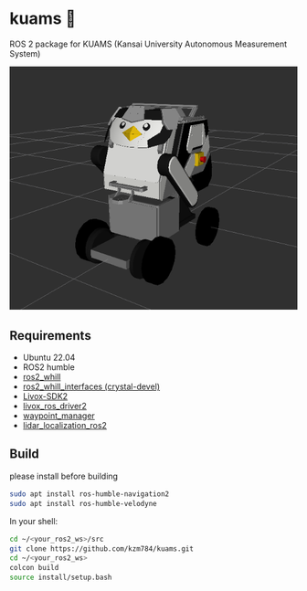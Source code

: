 # kuams 🐧
ROS 2 package for KUAMS (Kansai University Autonomous Measurement System)

<img src="./docs/kuams.png">

## Requirements
- Ubuntu 22.04 
- ROS2 humble
- [ros2_whill](https://github.com/kzm784/ros2_whill.git)
- [ros2_whill_interfaces (crystal-devel)](https://github.com/WHILL/ros2_whill_interfaces)
- [Livox-SDK2](https://github.com/Livox-SDK/Livox-SDK2)
- [livox_ros_driver2](https://github.com/Livox-SDK/livox_ros_driver2.git)
- [waypoint_manager](https://github.com/kzm784/waypoint_manager.git)
- [lidar_localization_ros2](https://github.com/kzm784/lidar_localization_ros2.git)


## Build
please install before building
```sh
sudo apt install ros-humble-navigation2
sudo apt install ros-humble-velodyne

```
In your shell:
```sh
cd ~/<your_ros2_ws>/src
git clone https://github.com/kzm784/kuams.git
cd ~/<your_ros2_ws>
colcon build 
source install/setup.bash
